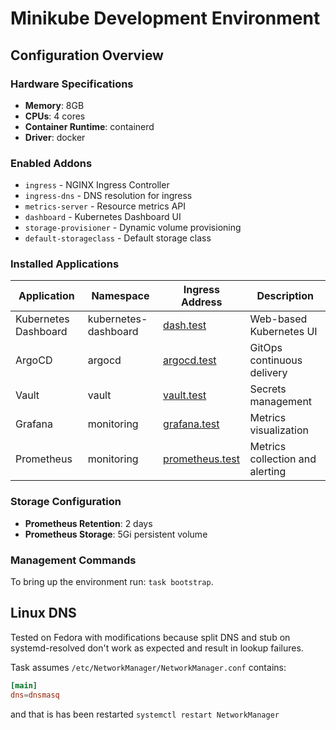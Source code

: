 # Minikube Development Environment

## Configuration Overview

### Hardware Specifications

- **Memory**: 8GB
- **CPUs**: 4 cores
- **Container Runtime**: containerd
- **Driver**: docker

### Enabled Addons

- `ingress` - NGINX Ingress Controller
- `ingress-dns` - DNS resolution for ingress
- `metrics-server` - Resource metrics API
- `dashboard` - Kubernetes Dashboard UI
- `storage-provisioner` - Dynamic volume provisioning
- `default-storageclass` - Default storage class

### Installed Applications

| Application          | Namespace            | Ingress Address                           | Description                     |
| -------------------- | -------------------- | ----------------------------------------- | ------------------------------- |
| Kubernetes Dashboard | kubernetes-dashboard | [dash.test](http://dash.test)             | Web-based Kubernetes UI         |
| ArgoCD               | argocd               | [argocd.test](http://argocd.test)         | GitOps continuous delivery      |
| Vault                | vault                | [vault.test](http://vault.test)           | Secrets management              |
| Grafana              | monitoring           | [grafana.test](http://grafana.test)       | Metrics visualization           |
| Prometheus           | monitoring           | [prometheus.test](http://prometheus.test) | Metrics collection and alerting |

### Storage Configuration

- **Prometheus Retention**: 2 days
- **Prometheus Storage**: 5Gi persistent volume

### Management Commands

To bring up the environment run: `task bootstrap`.

## Linux DNS

Tested on Fedora with modifications because split DNS and stub on
systemd-resolved don't work as expected and result in lookup failures.

Task assumes `/etc/NetworkManager/NetworkManager.conf` contains:

```conf
[main]
dns=dnsmasq
```

and that is has been restarted `systemctl restart NetworkManager`
